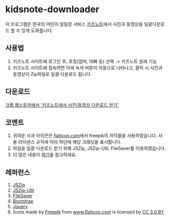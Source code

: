 # kidsnote-downloader
이 프로그램은 한국의 어린이 알림장 서비스 [키즈노트](https://kidsnote.com)에서 사진과 동영상을 일괄다운로드 할 수 있게 도와줍니다.

## 사용법 
1. 키즈노트 사이트에 로그인 후, 호칭(엄마, 아빠 등) 선택 -> 키즈노트 원래 기능
2. 키즈노트 사이트에 접속하면 아래 녹색 버튼이 자동으로 나타나고, 클릭 시 사진과 동영상이 Zip파일로 일괄 다운로드 됩니다.

## 다운로드 
[크롬 웹스토어에서 '키즈노트에서 사진/동영상 다운로드 받기'](https://chrome.google.com/webstore/detail/%ED%82%A4%EC%A6%88%EB%85%B8%ED%8A%B8%EC%97%90%EC%84%9C-%EC%82%AC%EC%A7%84%EB%8F%99%EC%98%81%EC%83%81-%EB%8B%A4%EC%9A%B4%EB%A1%9C%EB%93%9C-%EB%B0%9B%EA%B8%B0/dglhbebhfdidbfoeknnfghdbleecgopl)

## 코멘트 
1. 귀여운 사과 아이콘은 [flaticon.com](http://www.flaticon.com)에서 freepik의 저작물을 사용하였습니다. 사용 라이센스 규칙에 따라 하단에 해당 크래딧을 표시합니다.
2. 파일을 일괄 다운로드 받기 위해 JSZip, JSZip-Util, FileSaver를 이용하였습니다.
3. 더 많은 내용이 [여기](http://jwgo.co/kidsnote-downloader)을 참고하세요.

## 레퍼런스 
1. [JSZip](https://stuk.github.io/jszip/)
2. [JSZip-Util](https://github.com/Stuk/jszip-utils)
3. [FileSaver](https://github.com/eligrey/FileSaver.js/)
4. [Bootstrap](http://bootstrapk.com/)
5. [Jquery](https://jquery.com/)
6. <div>Icons made by <a href="http://www.flaticon.com/authors/freepik" title="Freepik">Freepik</a> from <a href="http://www.flaticon.com" title="Flaticon">www.flaticon.com</a> is licensed by <a href="http://creativecommons.org/licenses/by/3.0/" title="Creative Commons BY 3.0" target="_blank">CC 3.0 BY</a></div>
